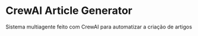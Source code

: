 # CrewAI Article Generator
Sistema multiagente feito com CrewAI para automatizar a criação de artigos